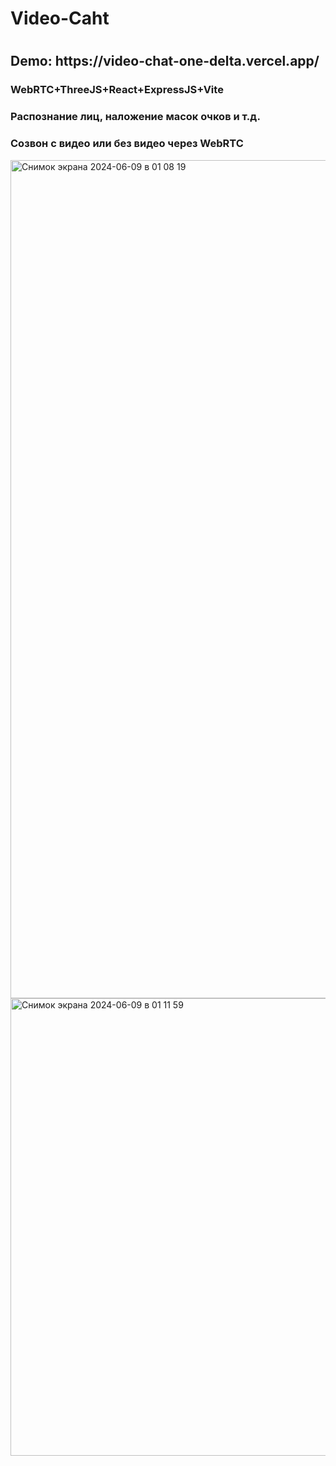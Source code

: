 <h1>Video-Caht<h1>
<h2>Demo: https://video-chat-one-delta.vercel.app/</h2>

<h3>WebRTC+ThreeJS+React+ExpressJS+Vite</h3>

<h3>Распознание лиц, наложение масок очков и т.д.</h3>
<h3>Созвон с видео или без видео через WebRTC</h3>


<img width="1341" alt="Снимок экрана 2024-06-09 в 01 08 19" src="https://github.com/RatseevTimur/video-chat/assets/95998454/b707e87c-b2bd-41ec-9ef9-d62540ba7063">
<img width="732" alt="Снимок экрана 2024-06-09 в 01 11 59" src="https://github.com/RatseevTimur/video-chat/assets/95998454/c5228913-0dbc-4a78-8da0-07ec403ea9fe">
